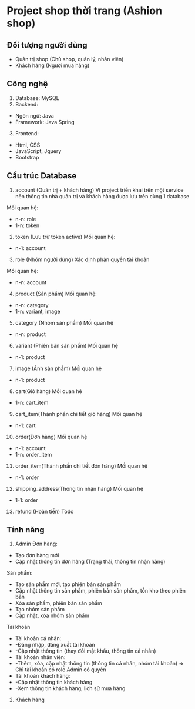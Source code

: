 # Project shop thời trang (Ashion shop)

## Đối tượng người dùng
- Quản trị shop (Chủ shop, quản lý, nhân viên)
- Khách hàng (Người mua hàng)

## Công nghệ
1. Database: MySQL
2. Backend:
+ Ngôn ngữ: Java
+ Framework: Java Spring
3. Frontend:
+ Html, CSS
+ JavaScript, Jquery
+ Bootstrap 

## Cấu trúc Database
1. account (Quản trị + khách hàng)
Vì project triển khai trên một service nên thông tin nhà quản trị và khách hàng được lưu trên cùng 1 database

Mối quan hệ:
- n-n: role
- 1-n: token

2. token (Lưu trữ token active)
Mối quan hệ:
- n-1: account

3. role (Nhóm người dùng)
Xác định phân quyền tài khoản

Mối quan hệ:
- n-n: account

4. product (Sản phẩm)
Mối quan hệ:
- n-n: category
- 1-n: variant, image

5. category (Nhóm sản phẩm)
Mối quan hệ
- n-n: product

6. variant (Phiên bản sản phẩm)
Mối quan hệ
- n-1: product

7. image (Ảnh sản phẩm)
Mối quan hệ
- n-1: product

8. cart(Giỏ hàng)
Mối quan hệ
- 1-n: cart_item

9. cart_item(Thành phần chi tiết giỏ hàng)
Mối quan hệ
- n-1: cart

10. order(Đơn hàng)
Mối quan hệ
- n-1: account
- 1-n: order_item

11. order_item(Thành phần chi tiết đơn hàng)
Mối quan hệ
- n-1: order

12. shipping_address(Thông tin nhận hàng)
Mối quan hệ
- 1-1: order

13. refund (Hoàn tiền)
Todo

## Tính năng

1. Admin
Đơn hàng:
- Tạo đơn hàng mới
- Cập nhật thông tin đơn hàng (Trạng thái, thông tin nhận hàng)

Sản phẩm:
- Tạo sản phẩm mới, tạo phiên bản sản phẩm
- Cập nhật thông tin sản phẩm, phiên bản sản phẩm, tồn kho theo phiên bản
- Xóa sản phẩm, phiên bản sản phẩm
- Tạo nhóm sản phẩm
- Cập nhật, xóa nhóm sản phẩm 

Tài khoản
- Tài khoản cá nhân: 
- -Đăng nhập, đăng xuất tài khoản
- -Cập nhật thông tin (thay đổi mật khẩu, thông tin cá nhân)
- Tài khoản nhân viên:
- -Thêm, xóa, cập nhật thông tin (thông tin cá nhân, nhóm tài khoản) => Chỉ tài khoản có role Admin có quyền
- Tài khoản khách hàng:
- -Cập nhật thông tin khách hàng
- -Xem thông tin khách hàng, lịch sử mua hàng

2. Khách hàng
